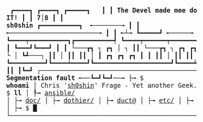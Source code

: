 [//]: # ( vim: set ft=markdown : )

<big><pre>           ┏━━━━┓                           ┏━━━━┓     ┏━━━━━┓
&nbsp;          ┃    ┃ **The Devel made mee do IT!** ┃    ┃ **7**│**8** ┃     ┃ **sh0shin**  ┏━━━━━━━━━━┓
&nbsp;╾───────╼ ┃    ┃ ╾───────────────────────╼ ┃    ┃ ╾┴╼ ┗━━━━━┛ ╾─────╼ ┏┛          ┗┓
┏━━━━━━━━━━┩    ┗━━━━┯━━━━━━━━━━┓┏━━━━━━━━━━┩    ┗━━━━┯━━━━━━┯━━━━━━━━━┃ ┏━━━┓┏━━━┓ ┃
┃                               ┃┃                                     ┃ ┗━━━┛┗━━━┛ ┃
┃     └───┲┓    ┐    ┏┓   │ ┐   ┃┃     └───┲┓    ┐    ┏┓     ┏┓    ┐   ┗┓          ┏┛
┠───┐     ┃┃    │    ┃┃   └ │   ┗┹───┐     ┃┃    │    ┃┃     ┃┃    │    ┃ ┏┓ ┏┓ ┏┓ ┃
┃         ┃┃    │    ┃┃                    ┃┃    │    ┃┃     ┃┃    │    ┃ ┃┃ ┃┃ ┃┃ ┃
┗━━━━━━━━━┛┗━━━━┷━━━━┛┗━━━━━━━━━━━━━━━━━━━━┛┗━━━━┷━━━━┛┗━━━━━┛┗━━━━┷━━━━┗━┛┃ ┃┃ ┃┗━┛
┌──────────────────────────────────────────────────╼ **Segmentation fault** ╾──┗━┛┗━┛──╼
├╼ $ **whoami**
│  Chris '[sh0shin][sh0shin]' Frage - Yet another Geek.
│
├╼ $ **ll**
│  ┞╼ [ansible/][ansible]
│  ├╼ [doc/](doc/)
│  ├╼ [dothier/][dothier]
│  ├╼ [duct@][duct]
│  ├╼ [etc/](etc/)
│  ├╼ [gpg/](gpg/)
│  ├╼ [ssh/](ssh/)
│  ┟╼ [terraform/][terraform]
│
├╼ $ █
└──────────────────────────────────────────────────────────────────────────────────╼
</pre></big>

[//]: # ( links )

[ansible]: https://github.com/sh0shin?tab=repositories&q=ansible
[container]: https://github.com/sh0shin?tab=repositories&q=container
[dothier]: https://github.com/sh0shin/dothier
[duct]: https://github.com/duct-run
[sh0shin]: https://sh0shin.org/
[terraform]: https://github.com/sh0shin?tab=repositories&q=terraform
